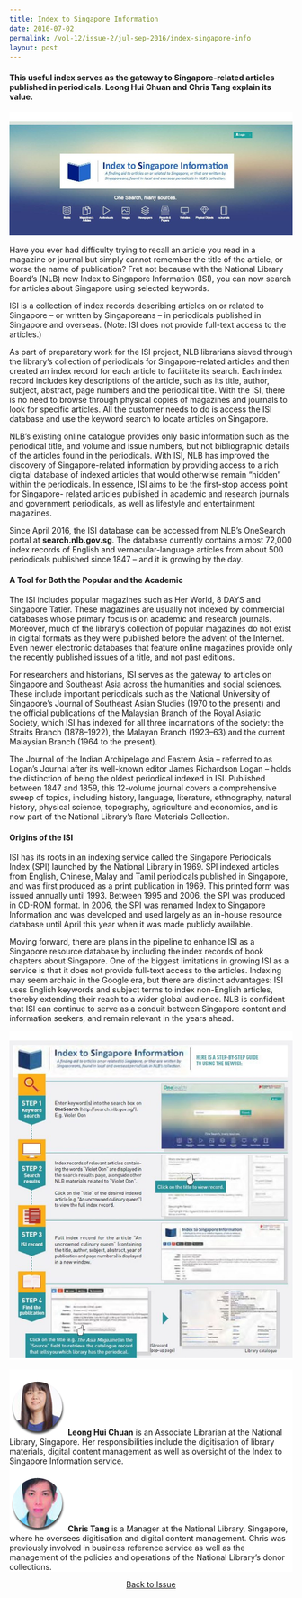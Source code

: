 ```yaml
---
title: Index to Singapore Information
date: 2016-07-02
permalink: /vol-12/issue-2/jul-sep-2016/index-singapore-info
layout: post
---
```

#### This useful index serves as the gateway to Singapore-related articles published in periodicals. **Leong Hui Chuan** and **Chris Tang** explain its value.

<div style="background-color: white;"><br><img src="/images/Vol-12-issue-2/index-to-singapore-information/01-indextosingapore.jpg"></div>

Have you ever had difficulty trying to recall an article you read in a magazine or journal but simply cannot remember the title of the article, or worse the name of publication? Fret not because with the National Library Board’s (NLB) new Index to Singapore Information (ISI), you can now search for articles about Singapore using selected keywords.

ISI is a collection of index records describing articles on or related to Singapore – or written by Singaporeans – in periodicals published in Singapore and overseas. (Note: ISI does not provide full-text access to the articles.)

As part of preparatory work for the ISI project, NLB librarians sieved through the library’s collection of periodicals for Singapore-related articles and then created an index record for each article to facilitate its search. Each index record includes key descriptions of the article, such as its title, author, subject, abstract, page numbers and the periodical title. With the ISI, there is no need to browse through physical copies of magazines and journals to look for specific articles. All the customer needs to do is access the ISI database and use the keyword search to locate articles on Singapore.

NLB’s existing online catalogue provides only basic information such as the periodical title, and volume and issue numbers, but not bibliographic details of the articles found in the periodicals. With ISI, NLB has improved the discovery of Singapore-related information by providing access to a rich digital database of indexed articles that would otherwise remain “hidden” within the periodicals. In essence, ISI aims to be the first-stop access point for Singapore- related articles published in academic and research journals and government periodicals, as well as lifestyle and entertainment magazines.

Since April 2016, the ISI database can be accessed from NLB’s OneSearch portal at **search.nlb.gov.sg**. The database currently contains almost 72,000 index records of English and vernacular-language articles from about 500 periodicals published since 1847 – and it is growing by the day.

#### **A Tool for Both the Popular and the Academic**

The ISI includes popular magazines such as Her World, 8 DAYS and Singapore Tatler. These magazines are usually not indexed by commercial databases whose primary focus is on academic and research journals. Moreover, much of the library’s collection of popular magazines do not exist in digital formats as they were published before the advent of the Internet. Even newer electronic databases that feature online magazines provide only the recently published issues of a title, and not past editions.

For researchers and historians, ISI serves as the gateway to articles on Singapore and Southeast Asia across the humanities and social sciences. These include important periodicals such as the National University of Singapore’s Journal of Southeast Asian Studies (1970 to the present) and the official publications of the Malaysian Branch of the Royal Asiatic Society, which ISI has indexed for all three incarnations of the society: the Straits Branch (1878–1922), the Malayan Branch (1923–63) and the current Malaysian Branch (1964 to the present).

The Journal of the Indian Archipelago and Eastern Asia – referred to as Logan’s Journal after its well-known editor James Richardson Logan – holds the distinction of being the oldest periodical indexed in ISI. Published between 1847 and 1859, this 12-volume journal covers a comprehensive sweep of topics, including history, language, literature, ethnography, natural history, physical science, topography, agriculture and economics, and is now part of the National Library’s Rare Materials Collection.

#### **Origins of the ISI**

ISI has its roots in an indexing service called the Singapore Periodicals Index (SPI) launched by the National Library in 1969. SPI indexed articles from English, Chinese, Malay and Tamil periodicals published in Singapore, and was first produced as a print publication in 1969. This printed form was issued annually until 1993. Between 1995 and 2006, the SPI was produced in CD-ROM format. In 2006, the SPI was renamed Index to Singapore Information and was developed and used largely as an in-house resource database until April this year when it was made publicly available.

Moving forward, there are plans in the pipeline to enhance ISI as a Singapore resource database by including the index records of book chapters about Singapore. One of the biggest limitations in growing ISI as a service is that it does not provide full-text access to the articles. Indexing may seem archaic in the Google era, but there are distinct advantages: ISI uses English keywords and subject terms to index non-English articles, thereby extending their reach to a wider global audience. NLB is confident that ISI can continue to serve as a conduit between Singapore content and information seekers, and remain relevant in the years ahead.

<div style="background-color: white;"><br><a href="/images/Vol-12-issue-2/index-to-singapore-information/02-indextosingapore.jpg"><img style="width:600px" src="/images/Vol-12-issue-2/index-to-singapore-information/02-indextosingapore.jpg"></a></div>

<br>
<div style="background-color: white;">
<br>
<img style="width: 100px; height: 100px;" src="/images/Vol-12-issue-2/index-to-singapore-information/huichuan.png">
	<b>Leong Hui Chuan</b> is an Associate Librarian at the National Library, Singapore. Her responsibilities include the digitisation of library materials, digital content management as well as oversight of the Index to Singapore Information service.
</div>

<div style="background-color: white;">
<br>
<img style="width: 100px; height: 100px;" src="/images/Vol-12-issue-2/index-to-singapore-information/chris.png">
	<b>Chris Tang</b> is a Manager at the National Library, Singapore, where he oversees digitisation and digital content management. Chris was previously involved in business reference service as well as the management of the policies and operations of the National Library’s donor collections.
</div>

<a href="/vol-12/issue-2/jul-sep-2016/"><center>Back to Issue</center></a>